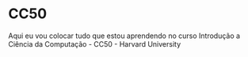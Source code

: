 # CC50
Aqui eu vou colocar tudo que estou aprendendo no curso Introdução a Ciência da Computação - CC50 - Harvard University
